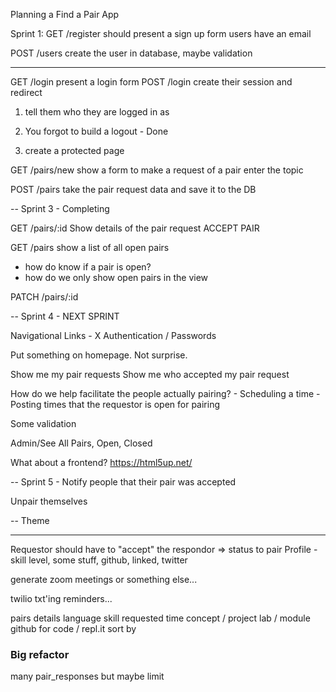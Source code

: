 Planning a Find a Pair App

Sprint 1:
GET /register
  should present a sign up form
  users have an email

POST /users
  create the user in database, maybe validation

-----

GET /login
  present a login form
POST /login
  create their session and redirect

  1. tell them who they are logged in as
  
  2. You forgot to build a logout - Done
  3. create a protected page

GET /pairs/new
 show a form to make a request of a pair
 enter the topic 

POST /pairs
  take the pair request data and save it to the DB

--  Sprint 3 - Completing 

GET /pairs/:id
  Show details of the pair request
  ACCEPT PAIR


GET /pairs 
  show a list of all open pairs
  - how do know if a pair is open?
  - how do we only show open pairs in the view

PATCH /pairs/:id 

-- Sprint 4 - NEXT SPRINT

  Navigational Links - X
  Authentication / Passwords

  Put something on homepage. Not surprise.

  Show me my pair requests
  Show me who accepted my pair request

  How do we help facilitate the people actually pairing?
    - Scheduling a time
    - Posting times that the requestor is open for pairing
  
  Some validation

  Admin/See All Pairs, Open, Closed

What about a frontend?
https://html5up.net/

-- Sprint 5 -
  Notify people that their pair was accepted

  Unpair themselves

-- Theme


----
Requestor should have to "accept" the respondor => status to pair
Profile - skill level, some stuff, github, linked, twitter

generate zoom meetings or something else...

twilio txt'ing reminders...

pairs details
  language
  skill 
  requested time
  concept / project
  lab / module
  github for code / repl.it
sort by

### Big refactor
many pair_responses but maybe limit






